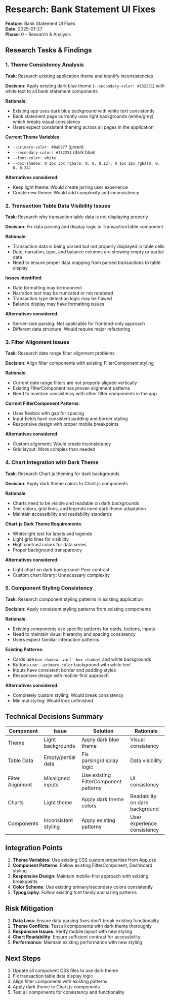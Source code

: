 # Research: Bank Statement UI Fixes

**Feature**: Bank Statement UI Fixes  
**Date**: 2025-01-27  
**Phase**: 0 - Research & Analysis

## Research Tasks & Findings

### 1. Theme Consistency Analysis

**Task**: Research existing application theme and identify inconsistencies

**Decision**: Apply existing dark blue theme (`--secondary-color: #152251`) with white text to all bank statement components

**Rationale**: 
- Existing app uses dark blue background with white text consistently
- Bank statement page currently uses light backgrounds (white/grey) which breaks visual consistency
- Users expect consistent theming across all pages in the application

**Current Theme Variables**:
- `--primary-color: #0ab377` (green)
- `--secondary-color: #152251` (dark blue)
- `--font-color: white`
- `--box-shadow: 0 1px 3px rgba(0, 0, 0, 0.12), 0 1px 2px rgba(0, 0, 0, 0.24)`

**Alternatives considered**:
- Keep light theme: Would create jarring user experience
- Create new theme: Would add complexity and inconsistency

### 2. Transaction Table Data Visibility Issues

**Task**: Research why transaction table data is not displaying properly

**Decision**: Fix data parsing and display logic in TransactionTable component

**Rationale**:
- Transaction data is being parsed but not properly displayed in table cells
- Date, narration, type, and balance columns are showing empty or partial data
- Need to ensure proper data mapping from parsed transactions to table display

**Issues Identified**:
- Date formatting may be incorrect
- Narration text may be truncated or not rendered
- Transaction type detection logic may be flawed
- Balance display may have formatting issues

**Alternatives considered**:
- Server-side parsing: Not applicable for frontend-only approach
- Different data structure: Would require major refactoring

### 3. Filter Alignment Issues

**Task**: Research date range filter alignment problems

**Decision**: Align filter components with existing FilterComponent styling

**Rationale**:
- Current date range filters are not properly aligned vertically
- Existing FilterComponent has proven alignment patterns
- Need to maintain consistency with other filter components in the app

**Current FilterComponent Patterns**:
- Uses flexbox with gap for spacing
- Input fields have consistent padding and border styling
- Responsive design with proper mobile breakpoints

**Alternatives considered**:
- Custom alignment: Would create inconsistency
- Grid layout: More complex than needed

### 4. Chart Integration with Dark Theme

**Task**: Research Chart.js theming for dark backgrounds

**Decision**: Apply dark theme colors to Chart.js components

**Rationale**:
- Charts need to be visible and readable on dark backgrounds
- Text colors, grid lines, and legends need dark theme adaptation
- Maintain accessibility and readability standards

**Chart.js Dark Theme Requirements**:
- White/light text for labels and legends
- Light grid lines for visibility
- High contrast colors for data series
- Proper background transparency

**Alternatives considered**:
- Light chart on dark background: Poor contrast
- Custom chart library: Unnecessary complexity

### 5. Component Styling Consistency

**Task**: Research component styling patterns in existing application

**Decision**: Apply consistent styling patterns from existing components

**Rationale**:
- Existing components use specific patterns for cards, buttons, inputs
- Need to maintain visual hierarchy and spacing consistency
- Users expect familiar interaction patterns

**Existing Patterns**:
- Cards use `box-shadow: var(--box-shadow)` and white backgrounds
- Buttons use `--primary-color` background with white text
- Inputs have consistent border and padding styles
- Responsive design with mobile-first approach

**Alternatives considered**:
- Completely custom styling: Would break consistency
- Minimal styling: Would look unfinished

## Technical Decisions Summary

| Component | Issue | Solution | Rationale |
|-----------|-------|----------|-----------|
| Theme | Light backgrounds | Apply dark blue theme | Visual consistency |
| Table Data | Empty/partial data | Fix parsing/display logic | Data visibility |
| Filter Alignment | Misaligned inputs | Use existing FilterComponent patterns | UI consistency |
| Charts | Light theme | Apply dark theme colors | Readability on dark background |
| Components | Inconsistent styling | Apply existing patterns | User experience consistency |

## Integration Points

1. **Theme Variables**: Use existing CSS custom properties from App.css
2. **Component Patterns**: Follow existing FilterComponent, Dashboard styling
3. **Responsive Design**: Maintain mobile-first approach with existing breakpoints
4. **Color Scheme**: Use existing primary/secondary colors consistently
5. **Typography**: Follow existing font family and sizing patterns

## Risk Mitigation

1. **Data Loss**: Ensure data parsing fixes don't break existing functionality
2. **Theme Conflicts**: Test all components with dark theme thoroughly
3. **Responsive Issues**: Verify mobile layout with new styling
4. **Chart Readability**: Ensure sufficient contrast for accessibility
5. **Performance**: Maintain existing performance with new styling

## Next Steps

1. Update all component CSS files to use dark theme
2. Fix transaction table data display logic
3. Align filter components with existing patterns
4. Apply dark theme to Chart.js components
5. Test all components for consistency and functionality
